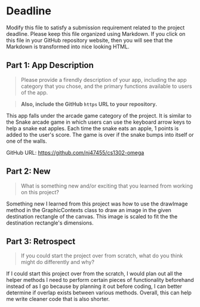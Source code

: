 # Deadline

Modify this file to satisfy a submission requirement related to the project
deadline. Please keep this file organized using Markdown. If you click on
this file in your GitHub repository website, then you will see that the
Markdown is transformed into nice looking HTML.

## Part 1: App Description

> Please provide a firendly description of your app, including the app
> category that you chose, and the primary functions available to users
> of the app.

> **Also, include the GitHub `https` URL to your repository.**

This app falls under the arcade game category of the project. It is similar
to the Snake arcade game in which users can use the keyboard arrow keys
to help a snake eat apples. Each time the snake eats an apple, 1  points is
added to the user's score. The game is over if the snake bumps into itself
or one of the walls.

GitHub URL: https://github.com/nj47455/cs1302-omega

## Part 2: New

> What is something new and/or exciting that you learned from working
> on this project?

Something new I learned from this project was how to use the drawImage
method in the GraphicContexts class to draw an image in the given
destination rectangle of the canvas. This image is scaled to fit the
the destination rectangle's dimensions.

## Part 3: Retrospect

> If you could start the project over from scratch, what do
> you think might do differently and why?

If I could start this project over from the scratch, I would plan out
all the helper methods I need to perform certain pieces of functionality
beforehand instead of as I go because by planning it out before coding,
I can better determine if overlap exists between various methods. Overall,
this can help me write cleaner code that is also shorter.
